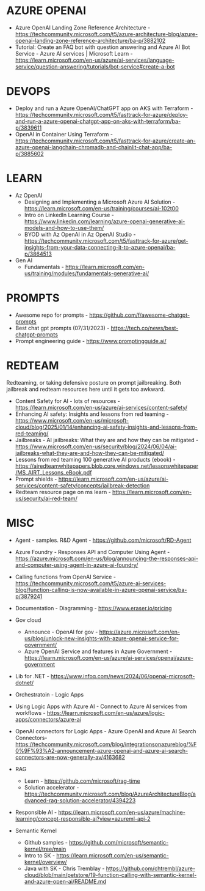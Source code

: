 # AZURE OPENAI

* Azure OpenAI Landing Zone Reference Architecture - https://techcommunity.microsoft.com/t5/azure-architecture-blog/azure-openai-landing-zone-reference-architecture/ba-p/3882102
* Tutorial: Create an FAQ bot with question answering and Azure AI Bot Service - Azure AI services | Microsoft Learn - https://learn.microsoft.com/en-us/azure/ai-services/language-service/question-answering/tutorials/bot-service#create-a-bot

# DEVOPS

* Deploy and run a Azure OpenAI/ChatGPT app on AKS with Terraform - https://techcommunity.microsoft.com/t5/fasttrack-for-azure/deploy-and-run-a-azure-openai-chatgpt-app-on-aks-with-terraform/ba-p/3839611
* OpenAI in Container Using Terraform - https://techcommunity.microsoft.com/t5/fasttrack-for-azure/create-an-azure-openai-langchain-chromadb-and-chainlit-chat-app/ba-p/3885602

# LEARN

* Az OpenAI
    * Designing and Implementing a Microsoft Azure AI Solution - https://learn.microsoft.com/en-us/training/courses/ai-102t00
    * Intro on LinkedIn Learning Course - https://www.linkedin.com/learning/azure-openai-generative-ai-models-and-how-to-use-them/
    * BYOD with Az OpenAI in Az OpenAI Studio - https://techcommunity.microsoft.com/t5/fasttrack-for-azure/get-insights-from-your-data-connecting-it-to-azure-openai/ba-p/3864513
* Gen AI
    * Fundamentals - https://learn.microsoft.com/en-us/training/modules/fundamentals-generative-ai/

# PROMPTS

* Awesome repo for prompts - https://github.com/f/awesome-chatgpt-prompts
* Best chat gpt prompts (07/31/2023) - https://tech.co/news/best-chatgpt-prompts
* Prompt engineering guide - https://www.promptingguide.ai/

# REDTEAM

Redteaming, or taking defensive posture on prompt jailbreaking.  Both jailbreak and redteam resources here until it gets too awkward.

* Content Safety for AI - lots of resources - https://learn.microsoft.com/en-us/azure/ai-services/content-safety/ 
* Enhancing AI safety: Insights and lessons from red teaming - https://www.microsoft.com/en-us/microsoft-cloud/blog/2025/01/14/enhancing-ai-safety-insights-and-lessons-from-red-teaming/
* Jailbreaks - AI jailbreaks: What they are and how they can be mitigated - https://www.microsoft.com/en-us/security/blog/2024/06/04/ai-jailbreaks-what-they-are-and-how-they-can-be-mitigated/
* Lessons from red teaming 100 generative AI products (ebook) - https://airedteamwhitepapers.blob.core.windows.net/lessonswhitepaper/MS_AIRT_Lessons_eBook.pdf
* Prompt shields - https://learn.microsoft.com/en-us/azure/ai-services/content-safety/concepts/jailbreak-detection
* Redteam resource page on ms learn - https://learn.microsoft.com/en-us/security/ai-red-team/

# MISC

* Agent - samples. R&D Agent - https://github.com/microsoft/RD-Agent
* Azure Foundry - Responses API and Computer Using Agent - https://azure.microsoft.com/en-us/blog/announcing-the-responses-api-and-computer-using-agent-in-azure-ai-foundry/
* Calling functions from OpenAI Service - https://techcommunity.microsoft.com/t5/azure-ai-services-blog/function-calling-is-now-available-in-azure-openai-service/ba-p/3879241 
* Documentation - Diagramming - https://www.eraser.io/pricing
* Gov cloud
    * Announce - OpenAI for gov - https://azure.microsoft.com/en-us/blog/unlock-new-insights-with-azure-openai-service-for-government/
    * Azure OpenAI Service and features in Azure Government - https://learn.microsoft.com/en-us/azure/ai-services/openai/azure-government
* Lib for .NET - https://www.infoq.com/news/2024/06/openai-microsoft-dotnet/
* Orchestratoin - Logic Apps
* Using Logic Apps with Azure AI - Connect to Azure AI services from workflows - https://learn.microsoft.com/en-us/azure/logic-apps/connectors/azure-ai
* OpenAI connectors for Logic Apps -  Azure OpenAI and Azure AI Search Connectors- https://techcommunity.microsoft.com/blog/integrationsonazureblog/%F0%9F%93%A2-announcement-azure-openai-and-azure-ai-search-connectors-are-now-generally-av/4163682

* RAG

    * Learn - https://github.com/microsoft/rag-time 
    * Solution accelerator - https://techcommunity.microsoft.com/blog/AzureArchitectureBlog/advanced-rag-solution-accelerator/4394223
* Responsible AI - https://learn.microsoft.com/en-us/azure/machine-learning/concept-responsible-ai?view=azureml-api-2
* Semantic Kernel
    * Github samples - https://github.com/microsoft/semantic-kernel/tree/main 
    * Intro to SK - https://learn.microsoft.com/en-us/semantic-kernel/overview/ 
    * Java with SK - Chris Tremblay - https://github.com/chtrembl/azure-cloud/blob/main/petstore/19-function-calling-with-semantic-kernel-and-azure-open-ai/README.md